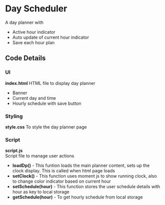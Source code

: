 # Day Scheduler 
A day planner with 
- Active hour indicator
- Auto update of current hour indicator
- Save each hour plan
  
## Code Details
### UI
__index.html__
HTML file to display day planner 
- Banner 
- Current day and time
- Hourly schedule with save button 

### Styling
__style.css__
To style the day planner page

### Script
__script.js__  
Script file to manage user actions
- **loadDp()** - This funtion loads the main planner content, sets up the clock display. This is called when html page loads
- **setClock()** - This function uses moment js to show running clock, also to change color indicator based on current hour
- **setSchedule(hour)** - This function stores the user schedule details with hour as key to local storage
- **getSchedule(hour)** - To get hourly schedule from local storage 